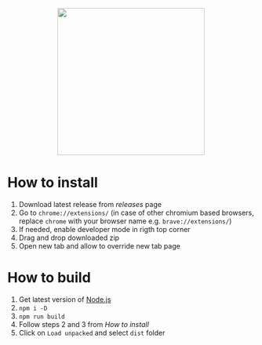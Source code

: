 <div align="center">
 <img height="300" src="https://user-images.githubusercontent.com/30326322/182018328-bd4d4010-f2fa-4d48-896c-940b024e6e45.png">
</div>

# How to install

1. Download latest release from *releases* page
2. Go to `chrome://extensions/` (in case of other chromium based browsers, replace `chrome` with your browser name e.g. `brave://extensions/`)
3. If needed, enable developer mode in rigth top corner
4. Drag and drop downloaded zip
5. Open new tab and allow to override new tab page

# How to build

1. Get latest version of [Node.js](https://nodejs.org/en/)
2. `npm i -D`
3. `npm run build`
4. Follow steps 2 and 3 from *How to install* 
5. Click on `Load unpacked` and select `dist` folder
